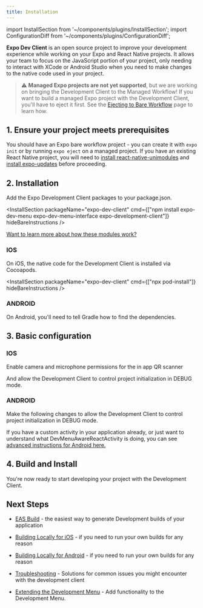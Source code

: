 ```yaml
---
title: Installation
---
```


import InstallSection from '~/components/plugins/InstallSection';
import ConfigurationDiff from '~/components/plugins/ConfigurationDiff';

**Expo Dev Client** is an open source project to improve your development experience while working on your Expo and React Native projects. It allows your team to focus on the JavaScript portion of your project, only needing to interact with XCode or Android Studio when you need to make changes to the native code used in your project.

> ⚠️ **Managed Expo projects are not yet supported**, but we are working on bringing the Development Client to the Managed Workflow! If you want to build a managed Expo project with the Development Client, you'll have to eject it first. See the [Ejecting to Bare Workflow](../../workflow/customizing/) page to learn how.

<!-- ## Dream Instructions


### The easiest way to get started is to initialize a new project.

All of our default templates start with expo-dev pre installed.
<InstallSection packageName="expo-dev" cmd={["expo init my-project", "cd my-project", "npx pod-install"]} hideBareInstructions />

### If you are upgrading an existing expo project

<InstallSection packageName="expo-dev" cmd={["expo install expo-dev"]} hideBareInstructions />

### If you have an existing react-native project

If you're installing this in a bare React Native app, you should also follow [these additional install instructions](/client/coming-from-react-native/)
<br/>
<br/>
<br/>

# Real instructions -->

## 1. Ensure your project meets prerequisites

You should have an Expo bare workflow project - you can create it with `expo init` or by running `expo eject` on a managed project. If you have an existing React Native project, you will need to [install react-native-unimodules](../bare/installing-unimodules.md) and [install expo-updates](../bare/installing-updates.md) before proceeding.

## 2. Installation

Add the Expo Development Client packages to your package.json.

<InstallSection packageName="expo-dev-client" cmd={["npm install expo-dev-menu expo-dev-menu-interface expo-development-client"]} hideBareInstructions />

[Want to learn more about how these modules work?](/client/submodules/)

### IOS

On iOS, the native code for the Development Client is installed via Cocoapods.

<InstallSection packageName="expo-dev-client" cmd={["npx pod-install"]} hideBareInstructions />

### ANDROID

On Android, you'll need to tell Gradle how to find the dependencies.

<ConfigurationDiff source="/static/diffs/dev-client-gradle.diff" />

## 3. Basic configuration

### IOS

Enable camera and microphone permissions for the in app QR scanner

<ConfigurationDiff source="/static/diffs/dev-client-info-plist.diff" />

And allow the Development Client to control project initialization in DEBUG mode.

<ConfigurationDiff source="/static/diffs/dev-client-app-delegate.diff" />

### ANDROID

Make the following changes to allow the Development Client to control project initialization in DEBUG mode.

If you have a custom activity in your application already, or just want to understand what DevMenuAwareReactActivity is doing, you can see [advanced instructions for Android here.](https://github.com/expo/expo/tree/master/packages/expo-dev-menu#-android)

<ConfigurationDiff source="/static/diffs/dev-client-main-activity-application.diff" />

## 4. Build and Install

You're now ready to start developing your project with the Development Client.

## Next Steps

- [EAS Build](../eas-build/) - the easiest way to generate Development builds of your application

- [Building Locally for iOS](../distribution-for-ios/) - if you need to run your own builds for any reason
- [Building Locally for Android](../distribution-for-ios/) - if you need to run your own builds for any reason
- [Troubleshooting](../troubleshooting) - Solutions for common issues you might encounter with the development client
- [Extending the Development Menu](../extending-the-development-menu/) - Add functionality to the Development Menu.
